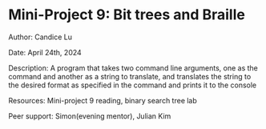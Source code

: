 Mini-Project 9: Bit trees and Braille 
======================================
Author: Candice Lu

Date: April 24th, 2024

Description: A program that takes two command line arguments, one as the command and another as a string 
    to translate, and translates the string to the desired format as specified in the command and prints it to the console

Resources: Mini-project 9 reading, binary search tree lab

Peer support: Simon(evening mentor), Julian Kim
